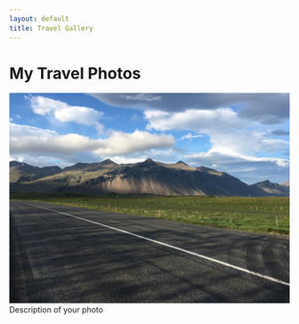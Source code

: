 ```yaml
---
layout: default
title: Travel Gallery
---
```


# My Travel Photos

<div class="photo-gallery">
  <div class="photo-item">
    <img src="/assets/images/IMG_8116.JPG" alt="Travel photo">
    <div class="caption">
      Description of your photo
    </div>
  </div>
  <!-- Copy and paste the div above for each new photo -->
</div>
